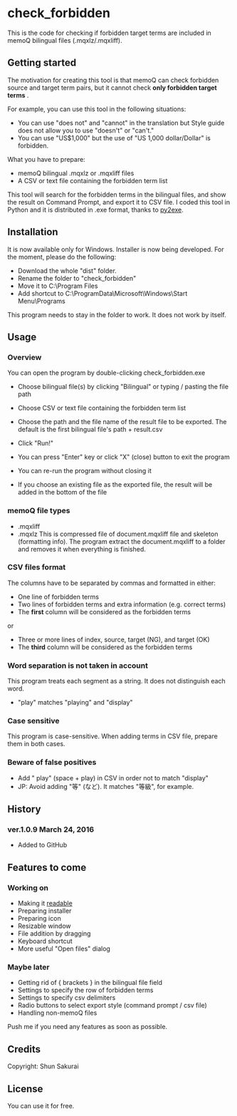 # check_forbidden
This is the code for checking if forbidden target terms are included in memoQ bilingual files (.mqxlz/.mqxliff).

## Getting started
The motivation for creating this tool is that memoQ can check forbidden source and target term pairs, but it cannot check **only forbidden target terms** .

For example, you can use this tool in the following situations:

* You can use "does not" and "cannot" in the translation but Style guide does not allow you to use "doesn't" or "can't."
* You can use "US$1,000" but the use of "US 1,000 dollar/Dollar" is forbidden.

What you have to prepare:

* memoQ bilingual .mqxlz or .mqxliff files
* A CSV or text file containing the forbidden term list

This tool will search for the forbidden terms in the bilingual files, and show the result on Command Prompt, and export it to CSV file.
I coded this tool in Python and it is distributed in .exe format, thanks to [py2exe](http://www.py2exe.org/).

## Installation
It is now available only for Windows.
Installer is now being developed. For the moment, please do the following:

* Download the whole "dist" folder.
* Rename the folder to "check_forbidden"
* Move it to C:\Program Files
* Add shortcut to C:\ProgramData\Microsoft\Windows\Start Menu\Programs

This program needs to stay in the folder to work. It does not work by itself.

## Usage

### Overview
You can open the program by double-clicking check_forbidden.exe

* Choose bilingual file(s) by clicking "Bilingual" or typing / pasting the file path
* Choose CSV or text file containing the forbidden term list
* Choose the path and the file name of the result file to be exported. The default is the first bilingual file's path + result.csv
* Click "Run!"

* You can press "Enter" key or click "X" (close) button to exit the program
* You can re-run the program without closing it
* If you choose an existing file as the exported file, the result will be added in the bottom of the file

### memoQ file types

* .mqxliff
* .mqxlz This is compressed file of document.mqxliff file and skeleton (formatting info). The program extract the document.mqxliff to a folder and removes it when everything is finished.

### CSV files format
The columns have to be separated by commas and formatted in either:

* One line of forbidden terms
* Two lines of forbidden terms and extra information (e.g. correct terms)
* The **first** column will be considered as the forbidden terms

or

* Three or more lines of index, source, target (NG), and target (OK)
* The **third** column will be considered as the forbidden terms


### Word separation is not taken in account
This program treats each segment as a string.
It does not distinguish each word.

* "play" matches "playing" and "display"

### Case sensitive

This program is case-sensitive. When adding terms in CSV file, prepare them in both cases.

### Beware of false positives

* Add " play" (space + play) in CSV in order not to match "display"
* JP: Avoid adding "等" (など). It matches "等級", for example.

## History

### ver.1.0.9 March 24, 2016
* Added to GitHub

## Features to come
### Working on

* Making it [readable](http://www.amazon.com/Art-Readable-Code-Theory-Practice/dp/0596802293)
* Preparing installer
* Preparing icon
* Resizable window
* File addition by dragging
* Keyboard shortcut
* More useful "Open files" dialog

### Maybe later

* Getting rid of { brackets } in the bilingual file field
* Settings to specify the row of forbidden terms
* Settings to specify csv delimiters
* Radio buttons to select export style (command prompt / csv file)
* Handling non-memoQ files

Push me if you need any features as soon as possible.

## Credits
Copyright: Shun Sakurai

## License
You can use it for free.

